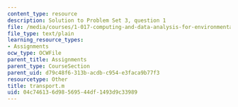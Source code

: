 ```yaml
---
content_type: resource
description: Solution to Problem Set 3, question 1
file: /media/courses/1-017-computing-and-data-analysis-for-environmental-applications-fall-2003/04c746136d98569544df1493d9c33989_transport.m
file_type: text/plain
learning_resource_types:
- Assignments
ocw_type: OCWFile
parent_title: Assignments
parent_type: CourseSection
parent_uid: d79c48f6-313b-acdb-c954-e3faca9b77f3
resourcetype: Other
title: transport.m
uid: 04c74613-6d98-5695-44df-1493d9c33989
---
```

